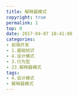 ```yaml
---
title: 解释器模式
copyright: true
permalink: 1
top: 0
date: 2017-04-07 10:41:08
categories:
- 前端开发
- 1.基础知识
- 4.设计模式
- 3.行为型
- 23.解释器模式
tags:
- 4.设计模式
- 解释器模式
---
```

